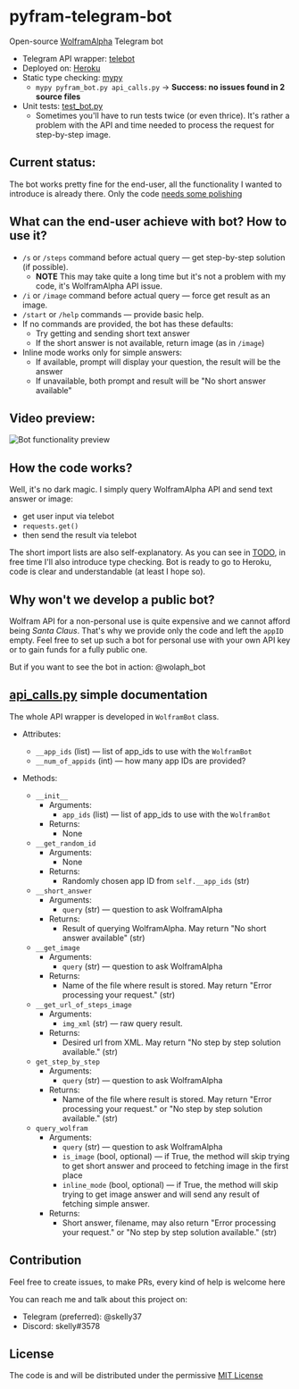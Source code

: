 # pyfram-telegram-bot
Open-source [WolframAlpha](https://wolframalpha.com) Telegram bot

- Telegram API wrapper: [telebot](https://github.com/eternnoir/pyTelegramBotAPI)
- Deployed on: [Heroku](https://heorku.com)
- Static type checking: [mypy](https://mypy.readthedocs.io/en/stable/getting_started.html)
  - `mypy pyfram_bot.py api_calls.py` ->  **Success: no issues found in 2 source files**
- Unit tests: [test_bot.py](test_bot.py)
  - Sometimes you'll have to run tests twice (or even thrice). It's rather a problem with the API and time needed to process the request for step-by-step image.

## Current status:
The bot works pretty fine for the end-user, all the functionality I wanted to introduce is already there. Only the code [needs some polishing](#todo)

## What can the end-user achieve with bot? How to use it?
- `/s` or `/steps` command before actual query — get step-by-step solution (if possible).
  - **NOTE** This may take quite a long time but it's not a problem with my code, it's WolframAlpha API issue. 
- `/i` or `/image` command before actual query — force get result as an image.
- `/start` or `/help` commands — provide basic help.
- If no commands are provided, the bot has these defaults:
  - Try getting and sending short text answer
  - If the short answer is not available, return image (as in `/image`)
- Inline mode works only for simple answers:
  - If available, prompt will display your question, the result will be the answer
  - If unavailable, both prompt and result will be "No short answer available"

## Video preview:
![Bot functionality preview](preview/wolframbot.gif "Bot functionality preview")

## How the code works?
Well, it's no dark magic. I simply query WolframAlpha API and send text answer or image:
  - get user input via telebot
  - `requests.get()`
  - then send the result via telebot

The short import lists are also self-explanatory. As you can see in [TODO](#todo), in free time I'll also introduce type checking. Bot is ready to go to Heroku, code is clear and understandable (at least I hope so).

## Why won't we develop a public bot?
Wolfram API for a non-personal use is quite expensive and we cannot afford being *Santa Claus*. That's why we provide only the code and left the `appID` empty. Feel free to set up such a bot for personal use with your own API key or to gain funds for a fully public one.

But if you want to see the bot in action: @wolaph_bot

## [api_calls.py](https://github.com/skelly37/pyfram-telegram-bot/blob/main/api_calls.py) simple documentation
The whole API wrapper is developed in `WolframBot` class. 

- Attributes:
  - `__app_ids` (list) — list of app_ids to use with the `WolframBot`  
  - `__num_of_appids` (int) — how many app IDs are provided?

- Methods:
  - `__init__`
    - Arguments:
      - `app_ids` (list) — list of app_ids to use with the `WolframBot`
    - Returns:
      - None    
  - `__get_random_id`
    - Arguments:
      - None
    - Returns:
      - Randomly chosen app ID from `self.__app_ids` (str)
  - `__short_answer`
    - Arguments:
      - `query` (str) — question to ask WolframAlpha
    - Returns:
      - Result of querying WolframAlpha. May return "No short answer available" (str)
  - `__get_image`
    - Arguments:
      - `query` (str) — question to ask WolframAlpha
    - Returns:
      - Name of the file where result is stored. May return "Error processing your request." (str)
  - `__get_url_of_steps_image`
    - Arguments:
      - `img_xml` (str) — raw query result.
    - Returns:
      - Desired url from XML. May return "No step by step solution available." (str)
  - `get_step_by_step`
    - Arguments:
      - `query` (str) — question to ask WolframAlpha
    - Returns:
      - Name of the file where result is stored. May return "Error processing your request." or "No step by step solution available." (str)
  - `query_wolfram`
    - Arguments:
      - `query` (str) — question to ask WolframAlpha
      - `is_image` (bool, optional) — if True, the method will skip trying to get short answer and proceed to fetching image in the first place
      - `inline_mode` (bool, optional) — if True, the method will skip trying to get image answer and will send any result of fetching simple answer. 
    - Returns:
      - Short answer, filename, may also return "Error processing your request." or "No step by step solution available." (str)

## Contribution
Feel free to create issues, to make PRs, every kind of help is welcome here

You can reach me and talk about this project on:
- Telegram (preferred): @skelly37
- Discord: skelly#3578

## License
The code is and will be distributed under the permissive [MIT License](https://github.com/skelly37/pyfram-telegram-bot/blob/main/LICENSE)
